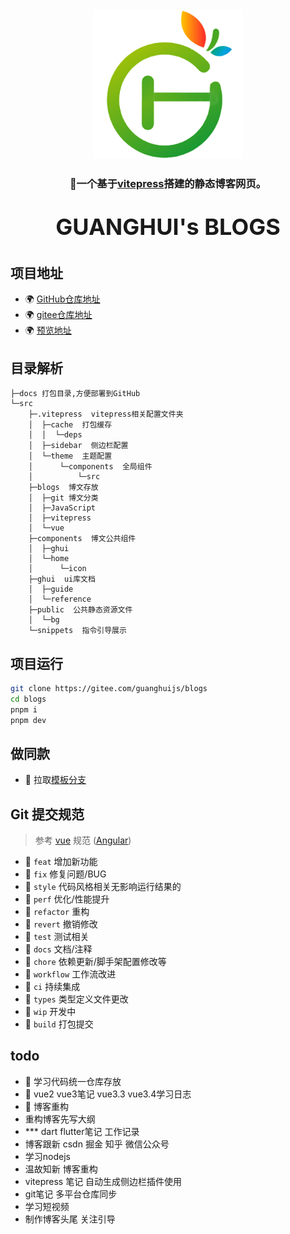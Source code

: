 <div align="center">
    <img alt="logo" src="docs/public/logo.webp" width="240" height="240" >
</div>
<h3 align="center">📌一个基于<a href="https://vitepress.dev/zh" target="_blank">vitepress</a>搭建的静态博客网页。</h3>
<p style="font-size: 36px;font-weight: bold" align="center">GUANGHUI's BLOGS</p>

## 项目地址

- 🌍 [GitHub仓库地址](https://github.com/guanghuijs/blogs)
- 🌍 [gitee仓库地址](https://gitee.com/guanghuijs/blogs)
- 🌍 [预览地址](https://guanghuijs.gitee.io/blogs)

## 目录解析

```text
├─docs 打包目录,方便部署到GitHub
└─src
    ├─.vitepress  vitepress相关配置文件夹
    │  ├─cache  打包缓存
    │  │  └─deps
    │  ├─sidebar  侧边栏配置
    │  └─theme  主题配置
    │      └─components  全局组件
    │          └─src
    ├─blogs  博文存放
    │  ├─git 博文分类
    │  ├─JavaScript
    │  ├─vitepress
    │  └─vue
    ├─components  博文公共组件
    │  ├─ghui
    │  └─home
    │      └─icon
    ├─ghui  ui库文档
    │  ├─guide
    │  └─reference
    ├─public  公共静态资源文件
    │  └─bg
    └─snippets  指令引导展示
```

## 项目运行

```bash
git clone https://gitee.com/guanghuijs/blogs
cd blogs
pnpm i
pnpm dev
````

## 做同款

- 🍒 拉取[模板分支](https://gitee.com/GUANGHUIJs/blogs/tree/emptytemplate)


## Git 提交规范
> 参考 [vue](https://github.com/vuejs/vue/blob/dev/.github/COMMIT_CONVENTION.md) 规范 ([Angular](https://github.com/conventional-changelog/conventional-changelog/tree/master/packages/conventional-changelog-angular))
- 🍐 `feat` 增加新功能
- 🍐 `fix` 修复问题/BUG
- 🍐 `style` 代码风格相关无影响运行结果的
- 🍐 `perf` 优化/性能提升
- 🍐 `refactor` 重构
- 🍐 `revert` 撤销修改
- 🍐 `test` 测试相关
- 🍐 `docs` 文档/注释
- 🍐 `chore` 依赖更新/脚手架配置修改等
- 🍐 `workflow` 工作流改进
- 🍐 `ci` 持续集成
- 🍐 `types` 类型定义文件更改
- 🍐 `wip` 开发中
- 🍐 `build` 打包提交


## todo
- 🥕 学习代码统一仓库存放
- 🥕 vue2 vue3笔记 vue3.3 vue3.4学习日志
- 🥕 博客重构
- 重构博客先写大纲
- *** dart flutter笔记 工作记录
- 博客跟新 csdn 掘金 知乎 微信公众号
- 学习nodejs
- 温故知新 博客重构
- vitepress 笔记 自动生成侧边栏插件使用
- git笔记 多平台仓库同步
- 学习短视频
- 制作博客头尾 关注引导


